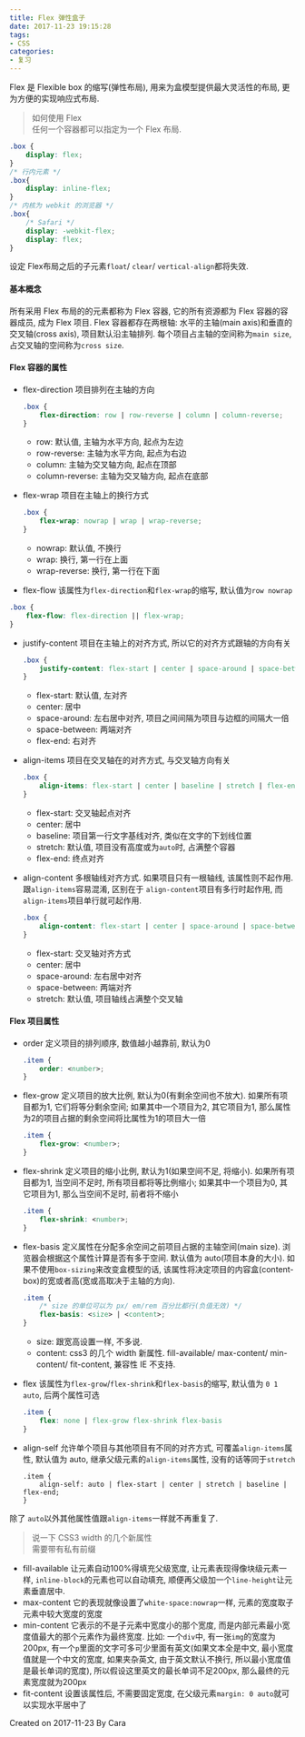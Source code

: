 ```yaml
---
title: Flex 弹性盒子
date: 2017-11-23 19:15:28
tags: 
- CSS
categories: 
- 复习
---
```

Flex 是 Flexible box 的缩写(弹性布局), 用来为盒模型提供最大灵活性的布局, 更为方便的实现响应式布局.

> 如何使用 Flex  
任何一个容器都可以指定为一个 Flex 布局.  

```css
.box {
	display: flex;
}
/* 行内元素 */
.box{
	display: inline-flex;
}
/* 内核为 webkit 的浏览器 */
.box{
	/* Safari */
	display: -webkit-flex;
	display: flex;
}
```

设定 Flex布局之后的子元素`float`/ `clear`/ `vertical-align`都将失效.

#### 基本概念
所有采用 Flex 布局的的元素都称为 Flex 容器, 它的所有资源都为 Flex 容器的容器成员, 成为 Flex 项目.
Flex 容器都存在两根轴: 水平的主轴(main axis)和垂直的交叉轴(cross axis), 项目默认沿主轴排列. 每个项目占主轴的空间称为`main size`, 占交叉轴的空间称为`cross size`.

#### Flex 容器的属性

- flex-direction
项目排列在主轴的方向 

    ```css
    .box {
    	flex-direction: row | row-reverse | column | column-reverse;
    }
    ```
	- row: 默认值, 主轴为水平方向, 起点为左边
	- row-reverse: 主轴为水平方向, 起点为右边
	- column: 主轴为交叉轴方向, 起点在顶部
	- column-reverse: 主轴为交叉轴方向, 起点在底部
	
- flex-wrap
项目在主轴上的换行方式

    ```css
    .box {
    	flex-wrap: nowrap | wrap | wrap-reverse;
    }
    ```

	- nowrap: 默认值, 不换行
	- wrap: 换行, 第一行在上面
	- wrap-reverse: 换行, 第一行在下面
	
- flex-flow
该属性为`flex-direction`和`flex-wrap`的缩写, 默认值为`row nowrap`

```css
.box {
	flex-flow: flex-direction || flex-wrap;
}
```

- justify-content
项目在主轴上的对齐方式, 所以它的对齐方式跟轴的方向有关

    ```css
    .box {
    	justify-content: flex-start | center | space-around | space-between | flex-end;
    }
    ```

	- flex-start: 默认值, 左对齐
	- center: 居中
	- space-around: 左右居中对齐, 项目之间间隔为项目与边框的间隔大一倍
	- space-between: 两端对齐
	- flex-end: 右对齐 

- align-items
项目在交叉轴在的对齐方式, 与交叉轴方向有关

    ```css
    .box {
    	align-items: flex-start | center | baseline | stretch | flex-end;
    }
    ```

	- flex-start: 交叉轴起点对齐
	- center: 居中
	- baseline: 项目第一行文字基线对齐, 类似在文字的下划线位置
	- stretch: 默认值, 项目没有高度或为`auto`时, 占满整个容器
	- flex-end: 终点对齐
    
- align-content
多根轴线对齐方式. 如果项目只有一根轴线, 该属性则不起作用. 跟`align-items`容易混淆, 区别在于 `align-content`项目有多行时起作用, 而`align-items`项目单行就可起作用.

    ```css
    .box {
    	align-content: flex-start | center | space-around | space-between | stretch | flex-end;
    }
    ```

	- flex-start: 交叉轴对齐方式
	- center: 居中
	- space-around: 左右居中对齐
	- space-between: 两端对齐
	- stretch: 默认值, 项目轴线占满整个交叉轴

#### Flex 项目属性

- order
定义项目的排列顺序, 数值越小越靠前, 默认为0

    ```css
    .item {
    	order: <number>;
    }
    ```

- flex-grow
定义项目的放大比例, 默认为0(有剩余空间也不放大). 如果所有项目都为1, 它们将等分剩余空间; 如果其中一个项目为2, 其它项目为1, 那么属性为2的项目占据的剩余空间将比属性为1的项目大一倍

    ```css
    .item {
    	flex-grow: <number>;
    }
    ```

- flex-shrink
定义项目的缩小比例, 默认为1(如果空间不足, 将缩小). 如果所有项目都为1, 当空间不足时, 所有项目都将等比例缩小; 如果其中一个项目为0, 其它项目为1, 那么当空间不足时, 前者将不缩小

    ```css
    .item {
    	flex-shrink: <number>;
    }
    ```

- flex-basis
定义属性在分配多余空间之前项目占据的主轴空间(main size). 浏览器会根据这个属性计算是否有多于空间. 默认值为 auto(项目本身的大小). 如果不使用`box-sizing`来改变盒模型的话, 该属性将决定项目的内容盒(content-box)的宽或者高(宽或高取决于主轴的方向).

    ```css
    .item {
    	/* size 的单位可以为 px/ em/rem 百分比都行(负值无效) */
    	flex-basis: <size> | <content>;
    }
    ```

	- size: 跟宽高设置一样, 不多说.
	- content: css3 的几个 width 新属性. fill-available/ max-content/ min-content/ fit-content, 兼容性 IE 不支持.
- flex
该属性为`flex-grow`/`flex-shrink`和`flex-basis`的缩写, 默认值为 `0 1 auto`, 后两个属性可选

    ```css
    .item {
    	flex: none | flex-grow flex-shrink flex-basis
    }
    ```
- align-self
允许单个项目与其他项目有不同的对齐方式, 可覆盖`align-items`属性, 默认值为 auto, 继承父级元素的`align-items`属性, 没有的话等同于`stretch`

    ```
    .item {
    	align-self: auto | flex-start | center | stretch | baseline | flex-end;
    }
    ```
除了 `auto`以外其他属性值跟`align-items`一样就不再重复了.

> 说一下 CSS3 width 的几个新属性  
> 需要带有私有前缀  

- fill-available
让元素自动100%得填充父级宽度, 让元素表现得像块级元素一样, `inline-block`的元素也可以自动填充, 顺便再父级加一个`line-height`让元素垂直居中.
- max-content
它的表现就像设置了`white-space:nowrap`一样, 元素的宽度取子元素中较大宽度的宽度
- min-content
它表示的不是子元素中宽度小的那个宽度, 而是内部元素最小宽度值最大的那个元素作为最终宽度. 比如: 一个`div`中, 有一张`img`的宽度为200px, 有一个`p`里面的文字可多可少里面有英文(如果文本全是中文, 最小宽度值就是一个中文的宽度, 如果夹杂英文, 由于英文默认不换行, 所以最小宽度值是最长单词的宽度), 所以假设这里英文的最长单词不足200px, 那么最终的元素宽度就为200px
- fit-content
设置该属性后, 不需要固定宽度, 在父级元素`margin: 0 auto`就可以实现水平居中了

Created on 2017-11-23 By Cara